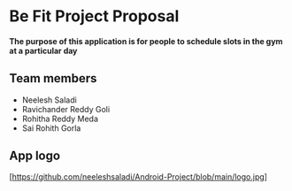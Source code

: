 # Be Fit Project Proposal
#### The purpose of this application is for people to schedule slots in the gym at a particular day

## Team members
- Neelesh Saladi
- Ravichander Reddy Goli
- Rohitha Reddy Meda
- Sai Rohith Gorla

## App logo
[https://github.com/neeleshsaladi/Android-Project/blob/main/logo.jpg]
